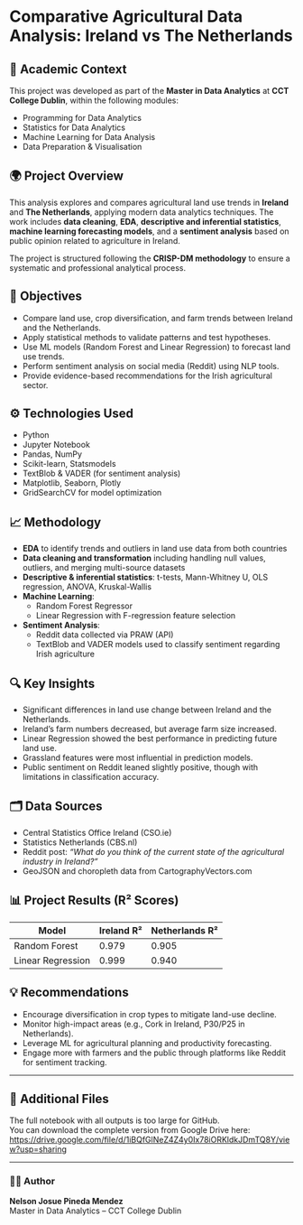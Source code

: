 # Comparative Agricultural Data Analysis: Ireland vs The Netherlands

## 📘 Academic Context

This project was developed as part of the **Master in Data Analytics** at **CCT College Dublin**, within the following modules:

- Programming for Data Analytics  
- Statistics for Data Analytics  
- Machine Learning for Data Analysis  
- Data Preparation & Visualisation

## 🌍 Project Overview

This analysis explores and compares agricultural land use trends in **Ireland** and **The Netherlands**, applying modern data analytics techniques. The work includes **data cleaning**, **EDA**, **descriptive and inferential statistics**, **machine learning forecasting models**, and a **sentiment analysis** based on public opinion related to agriculture in Ireland.

The project is structured following the **CRISP-DM methodology** to ensure a systematic and professional analytical process.

## 🎯 Objectives

- Compare land use, crop diversification, and farm trends between Ireland and the Netherlands.
- Apply statistical methods to validate patterns and test hypotheses.
- Use ML models (Random Forest and Linear Regression) to forecast land use trends.
- Perform sentiment analysis on social media (Reddit) using NLP tools.
- Provide evidence-based recommendations for the Irish agricultural sector.

## ⚙️ Technologies Used

- Python  
- Jupyter Notebook  
- Pandas, NumPy  
- Scikit-learn, Statsmodels  
- TextBlob & VADER (for sentiment analysis)  
- Matplotlib, Seaborn, Plotly  
- GridSearchCV for model optimization

## 📈 Methodology

- **EDA** to identify trends and outliers in land use data from both countries  
- **Data cleaning and transformation** including handling null values, outliers, and merging multi-source datasets  
- **Descriptive & inferential statistics**: t-tests, Mann-Whitney U, OLS regression, ANOVA, Kruskal-Wallis  
- **Machine Learning**:  
  - Random Forest Regressor  
  - Linear Regression with F-regression feature selection  
- **Sentiment Analysis**:
  - Reddit data collected via PRAW (API)  
  - TextBlob and VADER models used to classify sentiment regarding Irish agriculture

## 🔍 Key Insights

- Significant differences in land use change between Ireland and the Netherlands.
- Ireland’s farm numbers decreased, but average farm size increased.
- Linear Regression showed the best performance in predicting future land use.
- Grassland features were most influential in prediction models.
- Public sentiment on Reddit leaned slightly positive, though with limitations in classification accuracy.

## 🗂️ Data Sources

- Central Statistics Office Ireland (CSO.ie)  
- Statistics Netherlands (CBS.nl)  
- Reddit post: *“What do you think of the current state of the agricultural industry in Ireland?”*  
- GeoJSON and choropleth data from CartographyVectors.com  

## 📊 Project Results (R² Scores)

| Model                 | Ireland R² | Netherlands R² |
|----------------------|------------|----------------|
| Random Forest        | 0.979      | 0.905          |
| Linear Regression    | 0.999      | 0.940          |

## 💡 Recommendations

- Encourage diversification in crop types to mitigate land-use decline.
- Monitor high-impact areas (e.g., Cork in Ireland, P30/P25 in Netherlands).
- Leverage ML for agricultural planning and productivity forecasting.
- Engage more with farmers and the public through platforms like Reddit for sentiment tracking.

---

## 📁 Additional Files

The full notebook with all outputs is too large for GitHub.  
You can download the complete version from Google Drive here: https://drive.google.com/file/d/1iBQfGlNeZ4Z4y0Ix78iORKldkJDmTQ8Y/view?usp=sharing

---

### 👨‍🎓 Author

**Nelson Josue Pineda Mendez**  
Master in Data Analytics – CCT College Dublin  
